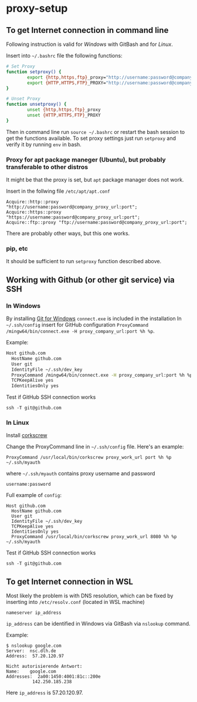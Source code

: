 # proxy-setup

## To get Internet connection in command line
Following instruction is valid for *Windows* with GitBash and for *Linux*.

Insert into `~/.bashrc` file the following functions:

```bash
# Set Proxy
function setproxy() {
        export {http,https,ftp}_proxy="http://username:password@company_proxy_url:port"
        export {HTTP,HTTPS,FTP}_PROXY="http://username:password@company_proxy_url:port"
}

# Unset Proxy
function unsetproxy() {
        unset {http,https,ftp}_proxy
        unset {HTTP,HTTPS,FTP}_PROXY
}
```

Then in command line run `source ~/.bashrc` or restart the bash session to get the functions available.
To set proxy settings just run `setproxy` and verify it by running `env` in bash.

### Proxy for apt package maneger (Ubuntu), but probably transferable to other distros
It might be that the proxy is set, but `apt` package manager does not work.

Insert in the follwing file `/etc/apt/apt.conf` 
```
Acquire::http::proxy "http://username:password@company_proxy_url:port";
Acquire::https::proxy "https://username:password@company_proxy_url:port";
Acquire::ftp::proxy "ftp://username:password@company_proxy_url:port";
```
There are probably other ways, but this one works.

### pip, etc
It should be sufficient to run `setproxy` function described above.

## Working with Github (or other git service) via SSH

### In Windows 
By installing [Git for Windows](https://gitforwindows.org/) `connect.exe` is included in the installation 
In `~/.ssh/config` insert for GitHub configuration 
`ProxyCommand /mingw64/bin/connect.exe -H proxy_company_url:port %h %p`.

Example:
```bash
Host github.com
  HostName github.com
  User git
  IdentityFile ~/.ssh/dev_key
  ProxyCommand /mingw64/bin/connect.exe -H proxy_company_url:port %h %p
  TCPKeepAlive yes
  IdentitiesOnly yes
```

Test if GitHub SSH connection works
```
ssh -T git@github.com
```

### In Linux
Install [corkscrew](https://github.com/bryanpkc/corkscrew)

Change the ProxyCommand line in `~/.ssh/config` file. Here's an example:
```
ProxyCommand /usr/local/bin/corkscrew proxy_work_url port %h %p ~/.ssh/myauth
```
where `~/.ssh/myauth` contains proxy username and password
```
username:password
```

Full example of `config`:
```
Host github.com
  HostName github.com
  User git
  IdentityFile ~/.ssh/dev_key
  TCPKeepAlive yes
  IdentitiesOnly yes
  ProxyCommand /usr/local/bin/corkscrew proxy_work_url 8080 %h %p ~/.ssh/myauth
```

Test if GitHub SSH connection works
```
ssh -T git@github.com
```

## To get Internet connection in WSL
Most likely the problem is with DNS resolution, which can be fixed by inserting into `/etc/resolv.conf` (located in WSL machine)
```
nameserver ip_address
```
`ip_address` can be identified in Windows via GitBash via `nslookup` command.

Example:
```
$ nslookup google.com
Server:  nsc.dlh.de
Address:  57.20.120.97

Nicht autorisierende Antwort:
Name:    google.com
Addresses:  2a00:1450:4001:81c::200e
          142.250.185.238
```
Here `ip_address` is 57.20.120.97.
